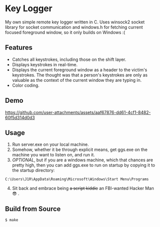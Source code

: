 # Key Logger
My own simple remote key logger written in C. Uses winsock2 socket library for socket communication and windows.h for fetching current focused foreground window, so it only builds on Windows :( 

## Features
- Catches all keystrokes, including those on the shift layer.
- Displays keystrokes in real-time.
- Displays the current foreground window as a header to the victim's keystrokes. The thought was that a person's keystrokes are only as valuable as the context of the current window they are typing in.
- Color coding.

## Demo

https://github.com/user-attachments/assets/aaf67876-dd61-4cf1-8482-60f5d314d0d3

## Usage
1. Run server.exe on your local machine.
2. Somehow, whether it be through explicit means, get ggs.exe on the machine you want to listen on, and run it.
3. *OPTIONAL*, but if you are a windows machine, which that chances are pretty high, then you can add ggs.exe to run on startup by copying it to the startup directory:
```
C:\Users\J1R\AppData\Roaming\Microsoft\Windows\Start Menu\Programs
```
4. Sit back and embrace being ~~a script kiddie~~ an FBI-wanted Hacker Man 😎 .

## Build from Source
```
$ make
```

